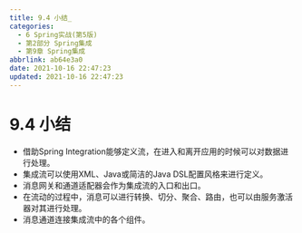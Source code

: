 ```yaml
---
title: 9.4 小结_
categories: 
  - 6 Spring实战(第5版)
  - 第2部分 Spring集成
  - 第9章 Spring集成
abbrlink: ab64e3a0
date: 2021-10-16 22:47:23
updated: 2021-10-16 22:47:23
---
```

# 9.4 小结
- 借助Spring Integration能够定义流，在进入和离开应用的时候可以对数据进行处理。
- 集成流可以使用XML、Java或简洁的Java DSL配置风格来进行定义。
- 消息网关和通道适配器会作为集成流的入口和出口。
- 在流动的过程中，消息可以进行转换、切分、聚合、路由，也可以由服务激活器对其进行处理。
- 消息通道连接集成流中的各个组件。
